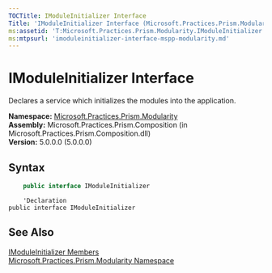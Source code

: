 ```yaml
---
TOCTitle: IModuleInitializer Interface
Title: 'IModuleInitializer Interface (Microsoft.Practices.Prism.Modularity)'
ms:assetid: 'T:Microsoft.Practices.Prism.Modularity.IModuleInitializer'
ms:mtpsurl: 'imoduleinitializer-interface-mspp-modularity.md'
---
```


# IModuleInitializer Interface

Declares a service which initializes the modules into the application.

**Namespace:** [Microsoft.Practices.Prism.Modularity](/patterns-practices/reference/mspp-modularity-namespace)<br/>
**Assembly:** Microsoft.Practices.Prism.Composition (in Microsoft.Practices.Prism.Composition.dll)<br/>
**Version:** 5.0.0.0 (5.0.0.0)

## Syntax

```C#
    public interface IModuleInitializer
```

```VB
    'Declaration
public interface IModuleInitializer
```


## See Also

[IModuleInitializer Members](/patterns-practices/reference/imoduleinitializer-members-mspp-modularity)<br/>
[Microsoft.Practices.Prism.Modularity Namespace](/patterns-practices/reference/mspp-modularity-namespace)<br/>
